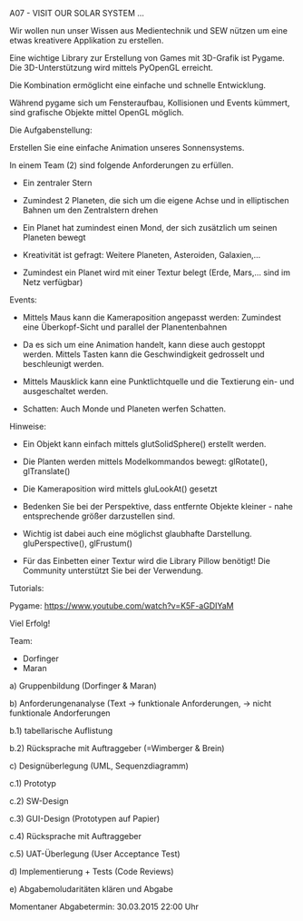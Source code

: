 A07 - VISIT OUR SOLAR SYSTEM ...

Wir wollen nun unser Wissen aus Medientechnik und SEW nützen um eine etwas kreativere Applikation zu erstellen.

Eine wichtige Library zur Erstellung von Games mit 3D-Grafik ist Pygame. Die 3D-Unterstützung wird mittels PyOpenGL erreicht.

Die Kombination ermöglicht eine einfache und schnelle Entwicklung.

Während pygame sich um Fensteraufbau, Kollisionen und Events kümmert, sind grafische Objekte mittel OpenGL möglich.


Die Aufgabenstellung:

Erstellen Sie eine einfache Animation unseres Sonnensystems.


In einem Team (2) sind folgende Anforderungen zu erfüllen.

- Ein zentraler Stern

- Zumindest 2 Planeten, die sich um die eigene Achse und in elliptischen Bahnen um den Zentralstern drehen

- Ein Planet hat zumindest einen Mond, der sich zusätzlich um seinen Planeten bewegt

- Kreativität ist gefragt: Weitere Planeten, Asteroiden, Galaxien,...

- Zumindest ein Planet wird mit einer Textur belegt (Erde, Mars,... sind im Netz verfügbar)


Events:

- Mittels Maus kann die Kameraposition angepasst werden: Zumindest eine Überkopf-Sicht und parallel der Planentenbahnen

- Da es sich um eine Animation handelt, kann diese auch gestoppt werden. Mittels Tasten kann die Geschwindigkeit gedrosselt und beschleunigt werden.

- Mittels Mausklick kann eine Punktlichtquelle und die Textierung ein- und ausgeschaltet werden.

- Schatten: Auch Monde und Planeten werfen Schatten.


Hinweise:

- Ein Objekt kann einfach mittels glutSolidSphere() erstellt werden.

- Die Planten werden mittels Modelkommandos bewegt: glRotate(), glTranslate()

- Die Kameraposition wird mittels gluLookAt() gesetzt

- Bedenken Sie bei der Perspektive, dass entfernte Objekte kleiner - nahe entsprechende größer darzustellen sind.

- Wichtig ist dabei auch eine möglichst glaubhafte Darstellung. gluPerspective(), glFrustum()

- Für das Einbetten einer Textur wird die Library Pillow benötigt! Die Community unterstützt Sie bei der Verwendung.


Tutorials:

Pygame: https://www.youtube.com/watch?v=K5F-aGDIYaM

Viel Erfolg!


Team: 
- Dorfinger
- Maran


a) Gruppenbildung (Dorfinger & Maran)


b) Anforderungenanalyse (Text -> funktionale Anforderungen, -> nicht funktionale Andorferungen

 b.1) tabellarische Auflistung
 
 b.2) Rücksprache mit Auftraggeber (=Wimberger & Brein)
 

c) Designüberlegung (UML, Sequenzdiagramm)

 c.1) Prototyp
 
 c.2) SW-Design
 
 c.3) GUI-Design (Prototypen auf Papier)
 
 c.4) Rücksprache mit Auftraggeber
 
 c.5) UAT-Überlegung (User Acceptance Test)
 
 
d) Implementierung + Tests (Code Reviews)


e) Abgabemoludaritäten klären und Abgabe



Momentaner Abgabetermin: 30.03.2015 22:00 Uhr
